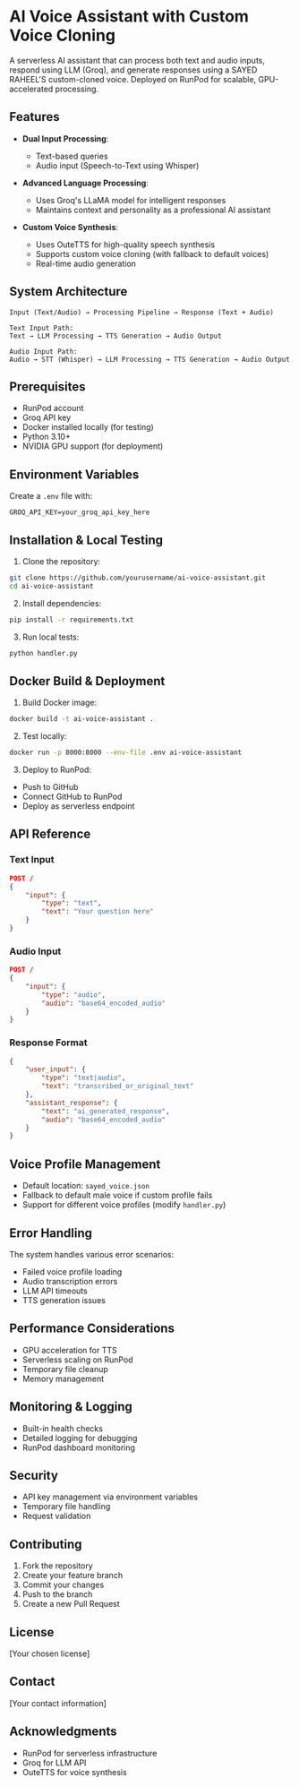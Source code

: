 # AI Voice Assistant with Custom Voice Cloning

A serverless AI assistant that can process both text and audio inputs, respond using LLM (Groq), and generate responses using a SAYED RAHEEL'S custom-cloned voice. Deployed on RunPod for scalable, GPU-accelerated processing.

## Features

- **Dual Input Processing**: 
  - Text-based queries
  - Audio input (Speech-to-Text using Whisper)
  
- **Advanced Language Processing**:
  - Uses Groq's LLaMA model for intelligent responses
  - Maintains context and personality as a professional AI assistant
  
- **Custom Voice Synthesis**:
  - Uses OuteTTS for high-quality speech synthesis
  - Supports custom voice cloning (with fallback to default voices)
  - Real-time audio generation

## System Architecture

```
Input (Text/Audio) → Processing Pipeline → Response (Text + Audio)

Text Input Path:
Text → LLM Processing → TTS Generation → Audio Output

Audio Input Path:
Audio → STT (Whisper) → LLM Processing → TTS Generation → Audio Output
```

## Prerequisites

- RunPod account
- Groq API key
- Docker installed locally (for testing)
- Python 3.10+
- NVIDIA GPU support (for deployment)

## Environment Variables

Create a `.env` file with:
```
GROQ_API_KEY=your_groq_api_key_here
```

## Installation & Local Testing

1. Clone the repository:
```bash
git clone https://github.com/yourusername/ai-voice-assistant.git
cd ai-voice-assistant
```

2. Install dependencies:
```bash
pip install -r requirements.txt
```

3. Run local tests:
```bash
python handler.py
```

## Docker Build & Deployment

1. Build Docker image:
```bash
docker build -t ai-voice-assistant .
```

2. Test locally:
```bash
docker run -p 8000:8000 --env-file .env ai-voice-assistant
```

3. Deploy to RunPod:
- Push to GitHub
- Connect GitHub to RunPod
- Deploy as serverless endpoint

## API Reference

### Text Input
```json
POST /
{
    "input": {
        "type": "text",
        "text": "Your question here"
    }
}
```

### Audio Input
```json
POST /
{
    "input": {
        "type": "audio",
        "audio": "base64_encoded_audio"
    }
}
```

### Response Format
```json
{
    "user_input": {
        "type": "text|audio",
        "text": "transcribed_or_original_text"
    },
    "assistant_response": {
        "text": "ai_generated_response",
        "audio": "base64_encoded_audio"
    }
}
```

## Voice Profile Management

- Default location: `sayed_voice.json`
- Fallback to default male voice if custom profile fails
- Support for different voice profiles (modify `handler.py`)

## Error Handling

The system handles various error scenarios:
- Failed voice profile loading
- Audio transcription errors
- LLM API timeouts
- TTS generation issues

## Performance Considerations

- GPU acceleration for TTS
- Serverless scaling on RunPod
- Temporary file cleanup
- Memory management

## Monitoring & Logging

- Built-in health checks
- Detailed logging for debugging
- RunPod dashboard monitoring

## Security

- API key management via environment variables
- Temporary file handling
- Request validation

## Contributing

1. Fork the repository
2. Create your feature branch
3. Commit your changes
4. Push to the branch
5. Create a new Pull Request

## License

[Your chosen license]

## Contact

[Your contact information]

## Acknowledgments

- RunPod for serverless infrastructure
- Groq for LLM API
- OuteTTS for voice synthesis
